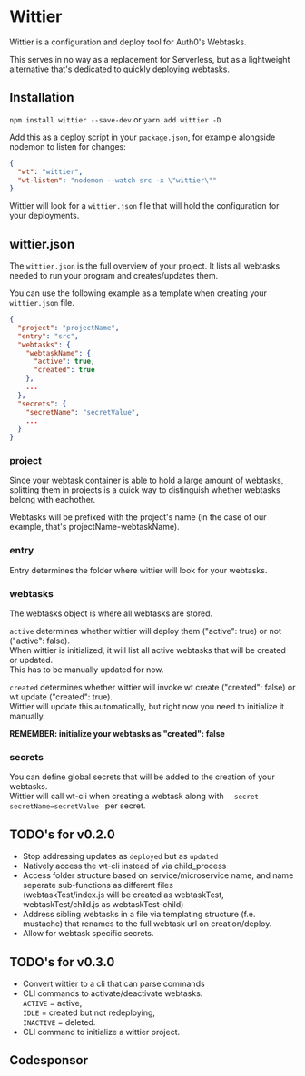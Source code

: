 # Wittier
Wittier is a configuration and deploy tool for Auth0's Webtasks.

This serves in no way as a replacement for Serverless, 
but as a lightweight alternative that's dedicated to quickly deploying webtasks.

## Installation
`npm install wittier --save-dev` or `yarn add wittier -D`

Add this as a deploy script in your `package.json`, for example alongside nodemon to listen for changes:
``` json
{
  "wt": "wittier",
  "wt-listen": "nodemon --watch src -x \"wittier\""
}
```

Wittier will look for a `wittier.json` file that will hold the configuration for your deployments.

## wittier.json
The `wittier.json` is the full overview of your project.
It lists all webtasks needed to run your program and creates/updates them.

You can use the following example as a template when creating your `wittier.json` file.
```json
{
  "project": "projectName",
  "entry": "src",
  "webtasks": {
    "webtaskName": {
      "active": true,
      "created": true
    },
    ...
  },
  "secrets": {
    "secretName": "secretValue",
    ...
  }
}
```
### project
Since your webtask container is able to hold a large amount of webtasks,
splitting them in projects is a quick way to distinguish whether webtasks belong with eachother.

Webtasks will be prefixed with the project's name (in the case of our example, that's projectName-webtaskName).

### entry
Entry determines the folder where wittier will look for your webtasks.

### webtasks
The webtasks object is where all webtasks are stored.

`active` determines whether wittier will deploy them ("active": true) or not ("active": false).  
When wittier is initialized, it will list all active webtasks that will be created or updated.  
This has to be manually updated for now.

`created` determines whether wittier will invoke wt create ("created": false) or wt update ("created": true).  
Wittier will update this automatically, but right now you need to initialize it manually.

**REMEMBER: initialize your webtasks as "created": false**

### secrets
You can define global secrets that will be added to the creation of your webtasks.  
Wittier will call wt-cli when creating a webtask along with `--secret secretName=secretValue ` per secret.

## TODO's for v0.2.0
* Stop addressing updates as `deployed` but as `updated`
* Natively access the wt-cli instead of via child_process
* Access folder structure based on service/microservice name,
and name seperate sub-functions as different files  
(webtaskTest/index.js will be created as webtaskTest, webtaskTest/child.js as webtaskTest-child)
* Address sibling webtasks in a file via templating structure (f.e. mustache) that renames to the full webtask url on creation/deploy.
* Allow for webtask specific secrets.

## TODO's for v0.3.0
* Convert wittier to a cli that can parse commands
* CLI commands to activate/deactivate webtasks.  
`ACTIVE` = active,  
`IDLE` = created but not redeploying,  
`INACTIVE` = deleted.
* CLI command to initialize a wittier project.

## Codesponsor

